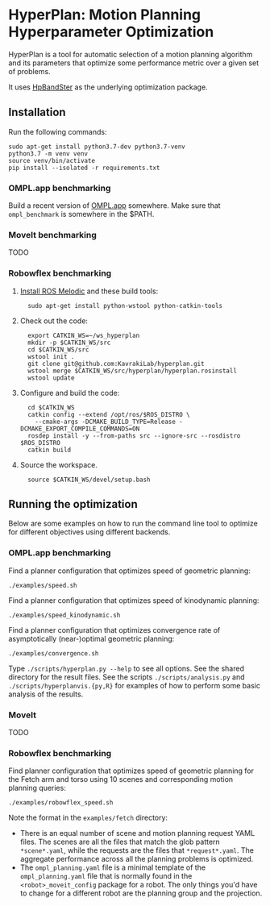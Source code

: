 # HyperPlan: Motion Planning Hyperparameter Optimization

HyperPlan is a tool for automatic selection of a motion planning algorithm and
its parameters that optimize some performance metric over a given set of
problems.

It uses [HpBandSter](https://github.com/automl/HpBandSter) as the underlying
optimization package.

## Installation

Run the following commands:

    sudo apt-get install python3.7-dev python3.7-venv
    python3.7 -m venv venv
    source venv/bin/activate
    pip install --isolated -r requirements.txt

### OMPL.app benchmarking

Build a recent version of [OMPL.app](http://ompl.kavrakilab.org)
somewhere. Make sure that `ompl_benchmark` is somewhere in the $PATH.

### MoveIt benchmarking

TODO

### Robowflex benchmarking

1. [Install ROS Melodic](http://wiki.ros.org/melodic/Installation/Ubuntu) and these build tools:

         sudo apt-get install python-wstool python-catkin-tools

2. Check out the code:

         export CATKIN_WS=~/ws_hyperplan
         mkdir -p $CATKIN_WS/src
         cd $CATKIN_WS/src
         wstool init .
         git clone git@github.com:KavrakiLab/hyperplan.git
         wstool merge $CATKIN_WS/src/hyperplan/hyperplan.rosinstall
         wstool update

3. Configure and build the code:

         cd $CATKIN_WS
         catkin config --extend /opt/ros/$ROS_DISTRO \
           --cmake-args -DCMAKE_BUILD_TYPE=Release -DCMAKE_EXPORT_COMPILE_COMMANDS=ON
         rosdep install -y --from-paths src --ignore-src --rosdistro $ROS_DISTRO
         catkin build

4. Source the workspace.

         source $CATKIN_WS/devel/setup.bash

## Running the optimization

Below are some examples on how to run the command line tool to optimize for
different objectives using different backends.

### OMPL.app benchmarking

Find a planner configuration that optimizes speed of geometric planning:

    ./examples/speed.sh

Find a planner configuration that optimizes speed of kinodynamic planning:

    ./examples/speed_kinodynamic.sh

Find a planner configuration that optimizes convergence rate of asymptotically
(near-)optimal geometric planning:

    ./examples/convergence.sh

Type `./scripts/hyperplan.py --help` to see all options. See the shared
directory for the result files. See the scripts `./scripts/analysis.py` and
`./scripts/hyperplanvis.{py,R}` for examples of how to perform some basic
analysis of the results.

### MoveIt

TODO

### Robowflex benchmarking

Find planner configuration that optimizes speed of geometric planning for the
Fetch arm and torso using 10 scenes and corresponding motion planning queries:

    ./examples/robowflex_speed.sh

Note the format in the `examples/fetch` directory:

- There is an equal number of scene and motion planning request YAML files. The
  scenes are all the files that match the glob pattern `*scene*.yaml`, while
  the requests are the files that `*request*.yaml`. The aggregate performance
  across all the planning problems is optimized.
- The `ompl_planning.yaml` file is a minimal template of the
  `ompl_planning.yaml` file that is normally found in the
  `<robot>_moveit_config` package for a robot. The only things you'd have to
  change for a different robot are the planning group and the projection.
